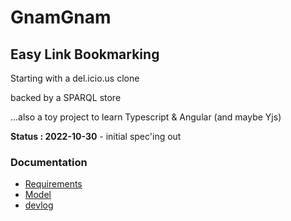 # GnamGnam

## Easy Link Bookmarking

Starting with a del.icio.us clone

backed by a SPARQL store

...also a toy project to learn Typescript & Angular (and maybe Yjs)

**Status : 2022-10-30** - initial spec'ing out

### Documentation

- [Requirements](https://github.com/danja/gnamgnam/blob/main/docs/requirements.md)
- [Model](https://github.com/danja/gnamgnam/blob/main/docs/model.md)
- [devlog](https://github.com/danja/gnamgnam/blob/main/docs/devlog.md)

